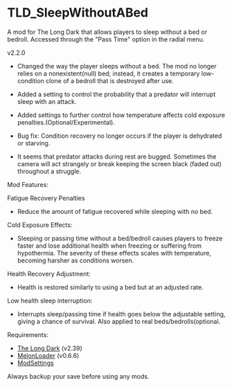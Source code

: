 # TLD_SleepWithoutABed

A mod for The Long Dark that allows players to sleep without a bed or bedroll. Accessed through the "Pass Time" option in the radial menu.

v2.2.0
- Changed the way the player sleeps without a bed. The mod no longer relies on a nonexistent(null) bed; instead, it creates a temporary low-condition clone of a bedroll that is destroyed after use.
- Added a setting to control the probability that a predator will interrupt sleep with an attack.
- Added settings to further control how temperature affects cold exposure penalties.(Optional/Experimental).

- Bug fix: Condition recovery no longer occurs if the player is dehydrated or starving.

- It seems that predator attacks during rest are bugged. Sometimes the camera will act strangely or break keeping the screen black (faded out) throughout a struggle.

Mod Features:

Fatigue Recovery Penalties
- Reduce the amount of fatigue recovered while sleeping with no bed.

Cold Exposure Effects: 
- Sleeping or passing time without a bed/bedroll causes players to freeze faster and lose additional health when freezing or suffering from hypothermia. The severity of these effects scales with temperature, becoming harsher as conditions worsen.

Health Recovery Adjustment:
- Health is restored similarly to using a bed but at an adjusted rate.

Low health sleep interruption:
- Interrupts sleep/passing time if health goes below the adjustable setting, giving a chance of survival. Also applied to real beds/bedrolls(optional.

Requirements:
- [The Long Dark](https://www.thelongdark.com/) (v2.39)
- [MelonLoader](https://github.com/LavaGang/MelonLoader/releases/tag/v0.6.6) (v0.6.6)
- [ModSettings](https://github.com/DigitalzombieTLD/ModSettings/releases/)

Always backup your save before using any mods.